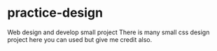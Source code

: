 # practice-design
Web design and develop small project
There is many small css design project here you can used but give me credit also.
